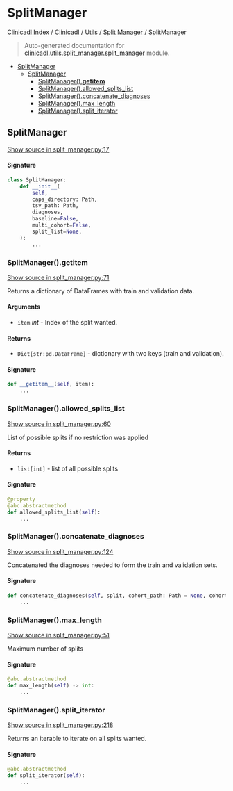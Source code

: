 # SplitManager

[Clinicadl Index](../../../README.md#clinicadl-index) /
[Clinicadl](../../index.md#clinicadl) /
[Utils](../index.md#utils) /
[Split Manager](./index.md#split-manager) /
SplitManager

> Auto-generated documentation for [clinicadl.utils.split_manager.split_manager](../../../../clinicadl/utils/split_manager/split_manager.py) module.

- [SplitManager](#splitmanager)
  - [SplitManager](#splitmanager-1)
    - [SplitManager().__getitem__](#splitmanager()__getitem__)
    - [SplitManager().allowed_splits_list](#splitmanager()allowed_splits_list)
    - [SplitManager().concatenate_diagnoses](#splitmanager()concatenate_diagnoses)
    - [SplitManager().max_length](#splitmanager()max_length)
    - [SplitManager().split_iterator](#splitmanager()split_iterator)

## SplitManager

[Show source in split_manager.py:17](../../../../clinicadl/utils/split_manager/split_manager.py#L17)

#### Signature

```python
class SplitManager:
    def __init__(
        self,
        caps_directory: Path,
        tsv_path: Path,
        diagnoses,
        baseline=False,
        multi_cohort=False,
        split_list=None,
    ):
        ...
```

### SplitManager().__getitem__

[Show source in split_manager.py:71](../../../../clinicadl/utils/split_manager/split_manager.py#L71)

Returns a dictionary of DataFrames with train and validation data.

#### Arguments

- `item` *int* - Index of the split wanted.

#### Returns

- `Dict[str:pd.DataFrame]` - dictionary with two keys (train and validation).

#### Signature

```python
def __getitem__(self, item):
    ...
```

### SplitManager().allowed_splits_list

[Show source in split_manager.py:60](../../../../clinicadl/utils/split_manager/split_manager.py#L60)

List of possible splits if no restriction was applied

#### Returns

- `list[int]` - list of all possible splits

#### Signature

```python
@property
@abc.abstractmethod
def allowed_splits_list(self):
    ...
```

### SplitManager().concatenate_diagnoses

[Show source in split_manager.py:124](../../../../clinicadl/utils/split_manager/split_manager.py#L124)

Concatenated the diagnoses needed to form the train and validation sets.

#### Signature

```python
def concatenate_diagnoses(self, split, cohort_path: Path = None, cohort_diagnoses=None):
    ...
```

### SplitManager().max_length

[Show source in split_manager.py:51](../../../../clinicadl/utils/split_manager/split_manager.py#L51)

Maximum number of splits

#### Signature

```python
@abc.abstractmethod
def max_length(self) -> int:
    ...
```

### SplitManager().split_iterator

[Show source in split_manager.py:218](../../../../clinicadl/utils/split_manager/split_manager.py#L218)

Returns an iterable to iterate on all splits wanted.

#### Signature

```python
@abc.abstractmethod
def split_iterator(self):
    ...
```
